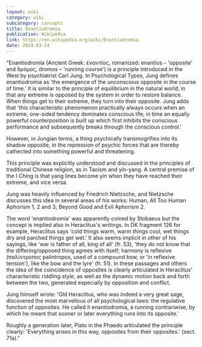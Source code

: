 ```yaml
---
layout: wiki
category: wiki
subcategory: concepts
title: Enantiodromia
publication: Wikipedia
link: https://en.wikipedia.org/wiki/Enantiodromia
date: 2024-03-24
---
```


"Enantiodromia (Ancient Greek: ἐναντίος, romanized: enantios – 'opposite' and δρόμος, dromos – 'running course') is a principle introduced in the West by psychiatrist Carl Jung. In Psychological Types, Jung defines enantiodromia as 'the emergence of the unconscious opposite in the course of time.' It is similar to the principle of equilibrium in the natural world, in that any extreme is opposed by the system in order to restore balance. When things get to their extreme, they turn into their opposite. Jung adds that 'this characteristic phenomenon practically always occurs when an extreme, one-sided tendency dominates conscious life; in time an equally powerful counterposition is built up which first inhibits the conscious performance and subsequently breaks through the conscious control.'

However, in Jungian terms, a thing psychically transmogrifies into its shadow opposite, in the repression of psychic forces that are thereby cathected into something powerful and threatening.

This principle was explicitly understood and discussed in the principles of traditional Chinese religion, as in Taoism and yin-yang. A central premise of the I Ching is that yang lines become yin when they have reached their extreme, and vice versa.

Jung was heavily influenced by Friedrich Nietzsche, and Nietzsche discusses this idea in several areas of his works: Human, All Too Human Aphorism 1, 2 and 3; Beyond Good and Evil Aphorism 2.

The word 'enantiodromia' was apparently coined by Stobaeus but the concept is implied also in Heraclitus's writings. In DK fragment 126 for example, Heraclitus says 'cold things warm, warm things cool, wet things dry and parched things get wet.' It also seems implicit in other of his sayings, like 'war is father of all, king of all' (fr. 53), 'they do not know that the differing/opposed thing agrees with itself; harmony is reflexive (παλίντροπος palintropos, used of a compound bow, or 'in reflexive tension'), like the bow and the lyre' (fr. 51). In these passages and others the idea of the coincidence of opposites is clearly articulated in Heraclitus' characteristic riddling style, as well as the dynamic motion back and forth between the two, generated especially by opposition and conflict.

Jung himself wrote: 'Old Heraclitus, who was indeed a very great sage, discovered the most marvellous of all psychological laws: the regulative function of opposites. He called it enantiodromia, a running contrariwise, by which he meant that sooner or later everything runs into its opposite.'

Roughly a generation later, Plato in the Phaedo articulated the principle clearly: 'Everything arises in this way, opposites from their opposites.' (sect. 71a)."
